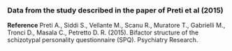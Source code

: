 ### Data from the study described in the paper of Preti et al (2015)

**Reference**
Preti A., Siddi S., Vellante M., Scanu R., Muratore T., Gabrielli M., Tronci D., Masala C., Petretto D. R. (2015). Bifactor structure of the schizotypal personality questionnaire (SPQ). Psychiatry Research.

